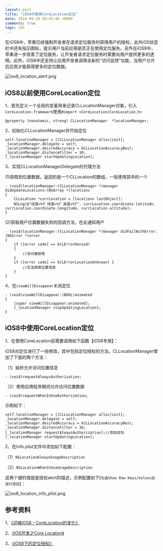 ```yaml
---
layout: post
title: "iOS8中使用CoreLocation定位"
date: 2014-09-20 20:43:46 +0800
comments: true
tags: iOS
---
```


在iOS8中，苹果已经强制开发者在请求定位服务时获得用户的授权，此外iOS状态栏中还有指示图标，提示用户当前应用是否正在使用定位服务。另外在iOS8中，苹果进一步改善了定位服务，让开发者请求定位服务时需要向用户提供更多的透明。此外，iOS8中还支持让应用开发者调用全新的“访问监控”功能，当用户允许后应用才能获得更多的定位数据。

![ios8_location_alert.png](/images/ios8_location/ios8_location_alert.png)

## iOS8以前使用CoreLocation定位

1、首先定义一个全局的变量用来记录CLLocationManager对象，引入`CoreLocation.framework`使用`#import <CoreLocation/CoreLocation.h>`

```
@property (nonatomic, strong) CLLocationManager  *locationManager;
```

2、初始化CLLocationManager并开始定位

```
self.locationManager = [[CLLocationManager alloc]init];
_locationManager.delegate = self;
_locationManager.desiredAccuracy = kCLLocationAccuracyBest;
_locationManager.distanceFilter = 10;
[_locationManager startUpdatingLocation];
```

3、实现CLLocationManagerDelegate的代理方法

(1)获取到位置数据，返回的是一个CLLocation的数组，一般使用其中的一个

```
- (void)locationManager:(CLLocationManager *)manager didUpdateLocations:(NSArray *)locations
{
    CLLocation *currLocation = [locations lastObject];
    NSLog(@"经度=%f 纬度=%f 高度=%f", currLocation.coordinate.latitude, currLocation.coordinate.longitude, currLocation.altitude);
}
```

(2)获取用户位置数据失败的回调方法，在此通知用户

```
- (void)locationManager:(CLLocationManager *)manager didFailWithError:(NSError *)error
{
    if ([error code] == kCLErrorDenied)
    {
        //访问被拒绝
    }
    if ([error code] == kCLErrorLocationUnknown) {
        //无法获取位置信息
    }
}
```

4、在`viewWillDisappear`关闭定位

```
- (void)viewWillDisappear:(BOOL)animated
{
    [super viewWillDisappear:animated];
    [_locationManager stopUpdatingLocation];
}
```

## iOS8中使用CoreLocation定位

1、在使用CoreLocation前需要调用如下函数【iOS8专用】：

iOS8对定位进行了一些修改，其中包括定位授权的方法，CLLocationManager增加了下面的两个方法：

（1）始终允许访问位置信息

`- (void)requestAlwaysAuthorization;`

（2）使用应用程序期间允许访问位置数据

`- (void)requestWhenInUseAuthorization;`

示例如下：

```
self.locationManager = [[CLLocationManager alloc]init];
_locationManager.delegate = self;
_locationManager.desiredAccuracy = kCLLocationAccuracyBest;
_locationManager.distanceFilter = 10;
[_locationManager requestAlwaysAuthorization];//添加这句
[_locationManager startUpdatingLocation];
```

2、在Info.plist文件中添加如下配置：

（1）`NSLocationAlwaysUsageDescription`

（2）`NSLocationWhenInUseUsageDescription`

这两个键的值就是授权alert的描述，示例配置如下[`勾选Show Raw Keys/Values后进行添加`]：

![ios8_location_info_plist.png](/images/ios8_location/ios8_location_info_plist.png)

## 参考资料

1、[《迎接iOS8 - CoreLocation的变化》](http://my.oschina.net/non6/blog/289150)

2、[《IOS开发之Core Location》](http://www.cnblogs.com/ios8/archive/2012/07/30/2614523.html)

3、[《IOS8下的定位授权》](http://blog.csdn.net/moclin23/article/details/38990257)


